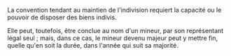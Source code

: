 La convention tendant au maintien de l'indivision requiert la capacité ou le pouvoir de disposer des biens indivis.

Elle peut, toutefois, être conclue au nom d'un mineur, par son représentant légal seul ; mais, dans ce cas, le mineur devenu majeur peut y mettre fin, quelle qu'en soit la durée, dans l'année qui suit sa majorité.
